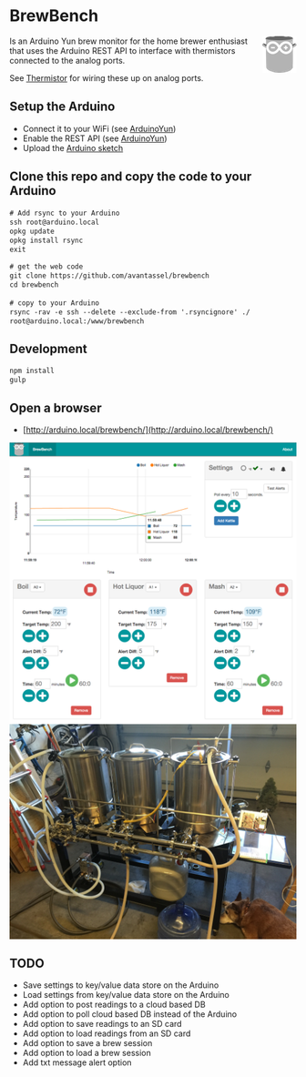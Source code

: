 # BrewBench

<img src="img/brewbench-logo.png?raw=true" alt="BrewBench logo" title="BrewBench" align="right" />

Is an Arduino Yun brew monitor for the home brewer enthusiast that uses the Arduino REST API to interface with thermistors connected to the analog ports.

See [Thermistor](https://learn.adafruit.com/thermistor/using-a-thermistor) for wiring these up on analog ports.

## Setup the Arduino

* Connect it to your WiFi (see [ArduinoYun](https://www.arduino.cc/en/Guide/ArduinoYun#toc14))
* Enable the REST API (see [ArduinoYun](https://www.arduino.cc/en/Guide/ArduinoYun#toc5))
* Upload the [Arduino sketch](arduino/BrewBench/BrewBench.ino)

## Clone this repo and copy the code to your Arduino

```
# Add rsync to your Arduino
ssh root@arduino.local
opkg update
opkg install rsync
exit
```

```
# get the web code
git clone https://github.com/avantassel/brewbench
cd brewbench

# copy to your Arduino
rsync -rav -e ssh --delete --exclude-from '.rsyncignore' ./ root@arduino.local:/www/brewbench
```

## Development

```
npm install
gulp
```

## Open a browser

* [http://arduino.local/brewbench/](http://arduino.local/brewbench/)

<img src="img/screenshot-desktop.png?raw=true" alt="BrewBench screenshot" align="center" />

<img src="img/brewbench-wiredup.jpg?raw=true" alt="BrewBench wired up" align="center" />

## TODO
* Save settings to key/value data store on the Arduino
* Load settings from key/value data store on the Arduino
* Add option to post readings to a cloud based DB
* Add option to poll cloud based DB instead of the Arduino
* Add option to save readings to an SD card
* Add option to load readings from an SD card
* Add option to save a brew session
* Add option to load a brew session
* Add txt message alert option
